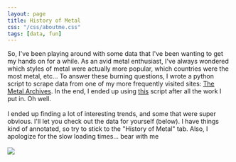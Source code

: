 ```yaml
---
layout: page
title: History of Metal
css: "/css/aboutme.css"
tags: [data, fun]
---
```


 <body>
 So, I've been playing around with some data that I've been wanting to get my hands on for a while. As an avid metal enthusiast, I've always wondered which styles of metal were actually more popular, which countries were the most metal, etc... To answer these burning questions, I wrote a python script to scrape data from one of my more frequently visited sites: <a href= "https://www.metal-archives.com/">The Metal Archives</a>. In the end, I ended up using <a href= "https://github.com/MiguelSR/metal-scraper">this</a> script after all the work I put in. Oh well. 
 <br>
 <br>
  I ended up finding a lot of interesting trends, and some that were super obvious. I'll let you check out the data for yourself (below). I have things kind of annotated, so try to stick to the "History of Metal" tab. Also, I apologize for the slow loading times... bear with me 
  <br>
  <br>
 <div class='tableauPlaceholder' id='viz1502932996815' style='position: relative'><noscript>
  <a href='https:&#47;&#47;testanick.github.io&#47;2017-08-16-HistoryOfMetal&#47;'>
   <img alt=' ' src='https:&#47;&#47;public.tableau.com&#47;static&#47;images&#47;MD&#47;MD4G8P32Y&#47;1_rss.png' style='border: none' /></a></noscript>
  <object class='tableauViz'  style='display:none;'><param name='host_url' value='https%3A%2F%2Fpublic.tableau.com%2F' /> 
   <param name='path' value='shared&#47;MD4G8P32Y' /> 
   <param name='toolbar' value='yes' />
   <param name='static_image' value='https:&#47;&#47;public.tableau.com&#47;static&#47;images&#47;MD&#47;MD4G8P32Y&#47;1.png' /> 
   <param name='animate_transition' value='yes' />
   <param name='display_static_image' value='yes' />
   <param name='display_spinner' value='yes' />
   <param name='display_overlay' value='yes' />
   <param name='display_count' value='yes' /></object></div>                
 <script type='text/javascript'>                    var divElement = document.getElementById('viz1502932996815');                    var vizElement = divElement.getElementsByTagName('object')[0];                    vizElement.style.width='1020px';vizElement.style.height='1059px';                    var scriptElement = document.createElement('script');                    scriptElement.src = 'https://public.tableau.com/javascripts/api/viz_v1.js';                    vizElement.parentNode.insertBefore(scriptElement, vizElement);                </script>
 
</body> 
   
  <br>
  <br>
  <br>
 
